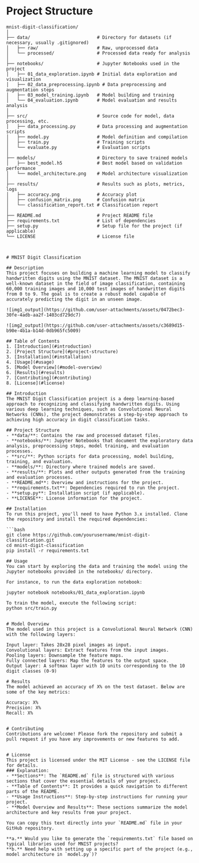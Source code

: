 # Project Structure

```plaintext
mnist-digit-classification/
│
├── data/                         # Directory for datasets (if necessary, usually .gitignored)
│   ├── raw/                      # Raw, unprocessed data
│   └── processed/                # Processed data ready for analysis
│
├── notebooks/                    # Jupyter Notebooks used in the project
│   ├── 01_data_exploration.ipynb # Initial data exploration and visualization
│   ├── 02_data_preprocessing.ipynb # Data preprocessing and augmentation steps
│   ├── 03_model_training.ipynb   # Model building and training
│   └── 04_evaluation.ipynb       # Model evaluation and results analysis
│
├── src/                          # Source code for model, data processing, etc.
│   ├── data_processing.py        # Data processing and augmentation scripts
│   ├── model.py                  # Model definition and compilation
│   ├── train.py                  # Training scripts
│   └── evaluate.py               # Evaluation scripts
│
├── models/                       # Directory to save trained models
│   ├── best_model.h5             # Best model based on validation performance
│   └── model_architecture.png    # Model architecture visualization
│
├── results/                      # Results such as plots, metrics, logs
│   ├── accuracy.png              # Accuracy plot
│   ├── confusion_matrix.png      # Confusion matrix
│   └── classification_report.txt # Classification report
│
├── README.md                     # Project README file
├── requirements.txt              # List of dependencies
├── setup.py                      # Setup file for the project (if applicable)
└── LICENSE                       # License file



# MNIST Digit Classification

## Description
This project focuses on building a machine learning model to classify handwritten digits using the MNIST dataset. The MNIST dataset is a well-known dataset in the field of image classification, containing 60,000 training images and 10,000 test images of handwritten digits from 0 to 9. The goal is to create a robust model capable of accurately predicting the digit in an unseen image.

![img1_output](https://github.com/user-attachments/assets/0472bec3-30fe-4adb-aa2f-1403cd729dc7)

![img2_output](https://github.com/user-attachments/assets/c3689d15-b90e-4b1a-b14d-0db965fc5009)

## Table of Contents
1. [Introduction](#introduction)
2. [Project Structure](#project-structure)
3. [Installation](#installation)
4. [Usage](#usage)
5. [Model Overview](#model-overview)
6. [Results](#results)
7. [Contributing](#contributing)
8. [License](#license)

## Introduction
The MNIST Digit Classification project is a deep learning-based approach to recognizing and classifying handwritten digits. Using various deep learning techniques, such as Convolutional Neural Networks (CNNs), the project demonstrates a step-by-step approach to achieving high accuracy in digit classification tasks.

## Project Structure
- **data/**: Contains the raw and processed dataset files.
- **notebooks/**: Jupyter Notebooks that document the exploratory data analysis, preprocessing steps, model training, and evaluation processes.
- **src/**: Python scripts for data processing, model building, training, and evaluation.
- **models/**: Directory where trained models are saved.
- **results/**: Plots and other outputs generated from the training and evaluation processes.
- **README.md**: Overview and instructions for the project.
- **requirements.txt**: Dependencies required to run the project.
- **setup.py**: Installation script (if applicable).
- **LICENSE**: License information for the project.

## Installation
To run this project, you'll need to have Python 3.x installed. Clone the repository and install the required dependencies:

```bash
git clone https://github.com/yourusername/mnist-digit-classification.git
cd mnist-digit-classification
pip install -r requirements.txt

## Usage
You can start by exploring the data and training the model using the Jupyter notebooks provided in the notebooks/ directory.

For instance, to run the data exploration notebook:

jupyter notebook notebooks/01_data_exploration.ipynb

To train the model, execute the following script:
python src/train.py


# Model Overview
The model used in this project is a Convolutional Neural Network (CNN) with the following layers:

Input layer: Takes 28x28 pixel images as input.
Convolutional layers: Extract features from the input images.
Pooling layers: Downsample the feature maps.
Fully connected layers: Map the features to the output space.
Output layer: A softmax layer with 10 units corresponding to the 10 digit classes (0-9)

# Results
The model achieved an accuracy of X% on the test dataset. Below are some of the key metrics:

Accuracy: X%
Precision: X%
Recall: X%


# Contributing
Contributions are welcome! Please fork the repository and submit a pull request if you have any improvements or new features to add.


# License
This project is licensed under the MIT License - see the LICENSE file for details.
### Explanation:
- **Sections**: The `README.md` file is structured with various sections that cover the essential details of your project.
- **Table of Contents**: It provides a quick navigation to different parts of the README.
- **Usage Instructions**: Step-by-step instructions for running your project.
- **Model Overview and Results**: These sections summarize the model architecture and key results from your project.

You can copy this text directly into your `README.md` file in your GitHub repository.

**a.** Would you like to generate the `requirements.txt` file based on typical libraries used for MNIST projects?  
**b.** Need help with setting up a specific part of the project (e.g., model architecture in `model.py`)?










